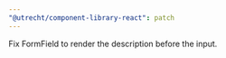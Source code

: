 ```yaml
---
"@utrecht/component-library-react": patch
---
```


Fix FormField to render the description before the input.

